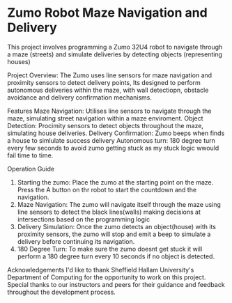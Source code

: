 # Zumo Robot Maze Navigation and Delivery
This project involves programming a Zumo 32U4 robot to navigate through a maze (streets) and simulate deliveries by detecting objects (representing houses)

Project Overview: 
The Zumo uses line sensors for maze navigation and proximity sensors to detect delivery points, Its designed to perform autonomous deliveries within the maze, with wall detectiopn, obstacle avoidance and delivery confirmation mechanisms. 

Features
Maze Navigation: Utilises line sensors to navigate through the maze, simulating street navigation within a maze enviroment.
Object Detection: Procimity sensors to detect objects throughout the maze, simulating house deliveries.
Delivery Confirmation: Zumo beeps when finds a house to simlulate success delivery
Autonomous turn: 180 degree turn every few seconds to avoid zumo getting stuck as my stuck logic wwould fail time to time.

Operation Guide
1. Starting the zumo: Place the zumo at the starting point on the maze. Press the A button on thr robot to start the countdown and the navigation.
2. Maze Navigation: The zumo will navigate itself through the maze using line sensors to detect the black lines(walls) making decisions at intersections based on the programming logic
3. Delivery Simulation: Once the zumo detects an object(house) with its proximity sensors, the zumo will stop and emit a beep to simulate a delivery before continuing its navigation.
4. 180 Degree Turn: To make sure the zumo doesnt get stuck it will perform a 180 degree turn every 10 seconds if no object is detected.

Acknowledgements I'd like to thank Sheffield Hallam University's Department of Computing for the opportunity to work on this project. Special thanks to our instructors and peers for their guidance and feedback throughout the development process.
